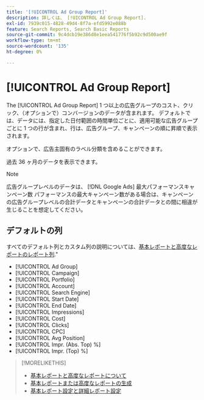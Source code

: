 ```yaml
---
title: '[!UICONTROL Ad Group Report]'
description: 詳しくは、 [!UICONTROL Ad Group Report].
exl-id: 7939c015-4828-49d4-8f7a-efd5992e088b
feature: Search Reports, Search Basic Reports
source-git-commit: 9c4dcb19e386d8e1eea541776f5b92c9d500ae9f
workflow-type: tm+mt
source-wordcount: '135'
ht-degree: 0%

---
```


# [!UICONTROL Ad Group Report]

The [!UICONTROL Ad Group Report] 1 つ以上の広告グループのコスト、クリック、（オプションで）コンバージョンのデータが含まれます。 デフォルトでは、データには、指定した日付範囲の時間単位ごとに、適用可能な広告グループごとに 1 つの行が含まれ、行は、広告グループ、キャンペーンの順に昇順で表示されます。

オプションで、広告主固有のラベル分類を含めることができます。

過去 36 ヶ月のデータを表示できます。

>[!NOTE]
>
>広告グループレベルのデータは、 [!DNL Google Ads] 最大パフォーマンスキャンペーン数 パフォーマンスの最大キャンペーン数がある場合は、キャンペーンの広告グループレベルの合計データとキャンペーンの合計データとの間に相違が生じることを想定してください。

## デフォルトの列

すべてのデフォルト列とカスタム列の説明については、[基本レポートと高度なレポートのレポート列](basic-advanced-report-columns.md).&quot;

* [!UICONTROL Ad Group]
* [!UICONTROL Campaign]
* [!UICONTROL Portfolio]
* [!UICONTROL Account]
* [!UICONTROL Search Engine]
* [!UICONTROL Start Date]
* [!UICONTROL End Date]
* [!UICONTROL Impressions]
* [!UICONTROL Cost]
* [!UICONTROL Clicks]
* [!UICONTROL CPC]
* [!UICONTROL Avg Position]
* [!UICONTROL Impr. (Abs. Top) %]
* [!UICONTROL Impr. (Top) %]

>[!MORELIKETHIS]
>
>* [基本レポートと高度なレポートについて](basic-advanced-report-about.md)
>* [基本レポートまたは高度なレポートの生成](basic-advanced-report-generate.md)
>* [基本レポート設定と詳細レポート設定](basic-advanced-report-settings.md)
